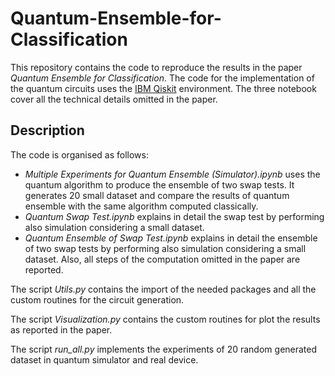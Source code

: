 # Quantum-Ensemble-for-Classification

This repository contains the code to reproduce the results in the paper *Quantum Ensemble for Classification*. The code for the implementation of the quantum circuits uses the [IBM Qiskit](https://qiskit.org/) environment.
The three notebook cover all the technical details omitted in the paper.

## Description

The code is organised as follows:
- *Multiple Experiments for Quantum Ensemble (Simulator).ipynb* uses the quantum algorithm to produce the ensemble of two swap tests. It generates 20 small dataset and compare the results of quantum ensemble with the same algorithm computed classically. 
- *Quantum Swap Test.ipynb* explains in detail the swap test by performing also simulation considering a small dataset.
- *Quantum Ensemble of Swap Test.ipynb* explains in detail the ensemble of two swap tests by performing also simulation considering a small dataset. Also, all steps of the computation omitted in the paper are reported.



The script *Utils.py* contains the import of the needed packages and all the custom routines for the circuit generation.

The script *Visualization.py* contains the custom routines for plot the results as reported in the paper.

The script *run_all.py* implements the experiments of 20 random generated dataset in quantum simulator and real device.

